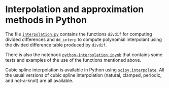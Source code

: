 # Interpolation and approximation methods in Python

The file [`interpolation.py`](interpolation.py) contains the functions `divdif` for computing divided differences and `dd_interp` to compute polynomial interpolant using the divided difference table produced by `divdif`.

There is also the notebook [`python-interpolation.ipynb`](python-interpolation.ipynb) that contains some tests and examples of the use of the functions mentioned above.

Cubic spline interpolation is available in Python using [`scipy.interpolate`](https://docs.scipy.org/doc/scipy/reference/interpolate.html). All the usual versions of cubic spline interpolation (natural, clamped, periodic, and not-a-knot) are all available.
